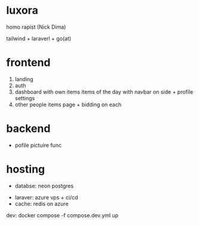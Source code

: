 # luxora

homo rapist (Nick Dima)

tailwind + laraverl + go(at)

# frontend

1. landing
2. auth
3. dashboard with own items items of the day with navbar on side + profile settings
4. other people items page + bidding on each

# backend
<!-- - user profiles -->
<!-- - bidding service -->
<!-- - get listings with search params e.g category, date, pricerange etc -->
<!-- - checkout -->
<!-- - add/remove items to sell  -->
<!-- - filter search -->
<!-- - endpoitnt to get listings created by a user -->
<!-- - encpoint to accept bids -->
- pofile pictuire func

# hosting

- databse: neon postgres
<!-- - backend: azure vps + ci/cd -->
- laraver: azure vps + ci/cd
- cache: redis on azure
<!-- - images: base64 in (maybe seperate) db -->


dev: docker compose -f compose.dev.yml up 